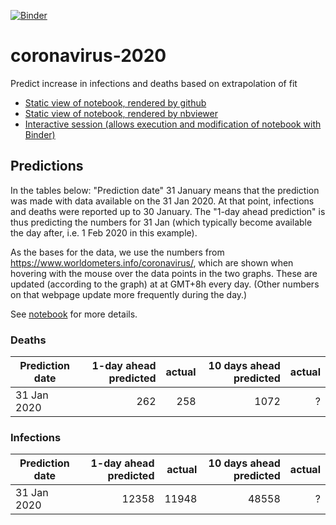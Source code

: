 [![Binder](https://mybinder.org/badge_logo.svg)](https://mybinder.org/v2/gh/fangohr/coronavirus-2020/master?filepath=model.ipynb)

# coronavirus-2020
Predict increase in infections and deaths based on extrapolation of fit

- [Static view of notebook, rendered by github](model.ipynb)
- [Static view of notebook, rendered by nbviewer](https://nbviewer.jupyter.org/github/fangohr/coronavirus-2020/blob/master/model.ipynb)
- [Interactive session (allows execution and modification of notebook with Binder)](https://mybinder.org/v2/gh/fangohr/coronavirus-2020/master?filepath=model.ipynb)

## Predictions

In the tables below: "Prediction date" 31 January means that the prediction was made with data available on the 31 Jan 2020. At that point, infections and deaths were reported up to 30 January. The "1-day ahead prediction" is thus predicting 
the numbers for 31 Jan (which typically become available the day after, i.e. 1 Feb 2020 in this example). 

As the bases for the data, we use the numbers from https://www.worldometers.info/coronavirus/, which are shown when hovering with the mouse over the data points in the two graphs. These are updated (according to the graph) at at GMT+8h every day. (Other numbers on that webpage update more frequently during the day.)

See [notebook](https://nbviewer.jupyter.org/github/fangohr/coronavirus-2020/blob/master/model.ipynb) for more details.

### Deaths

| Prediction date | 1-day ahead predicted | actual | 10 days ahead predicted | actual        |
| --------------- | ---------------------:| ------:|------------------------:|--------------:|
| 31 Jan 2020     | 262                   | 258    | 1072                    |  ?            |

### Infections

| Prediction date | 1-day ahead predicted | actual | 10 days ahead predicted | actual        |
| --------------- | ---------------------:| ------:|------------------------:|--------------:|
| 31 Jan 2020     | 12358                 | 11948  | 48558                   |   ?           |





